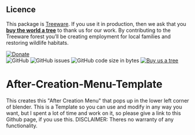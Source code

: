 ## Licence
This package is [Treeware](https://treeware.earth). If you use it in production, then we ask that you [**buy the world a tree**](https://plant.treeware.earth/BlenderDefender/After-Creation-Menu-Template) to thank us for our work. By contributing to the Treeware forest you’ll be creating employment for local families and restoring wildlife habitats.



[![Donate](https://img.shields.io/badge/Funding%20Goal%3A%20%2440%20(2%20Hours%20Developer%20Time)-%240-red?style=for-the-badge&logo=paypal)](https://www.paypal.com/donate?hosted_button_id=TV9HL7YRHZR7U)  
![GitHub](https://img.shields.io/github/license/BlenderDefender/After-Creation-Menu-Template?color=brightgreen&style=for-the-badge)
![GitHub issues](https://img.shields.io/github/issues/BlenderDefender/After-Creation-Menu-Template?style=for-the-badge)
![GitHub code size in bytes](https://img.shields.io/github/languages/code-size/BlenderDefender/After-Creation-Menu-Template?style=for-the-badge)
[![Buy us a tree](https://img.shields.io/badge/Treeware-%F0%9F%8C%B3-lightgreen?style=for-the-badge)](https://plant.treeware.earth/BlenderDefender/After-Creation-Menu-Template)
# After-Creation-Menu-Template
This creates this "After Creation Menu" that pops up in the lower left corner of blender. This is a Template so you can use and modify in any way you want, but I spent a lot of time and work on it, so please give a link to this Github page, if you use this.  DISCLAIMER: Theres no warranty of any functionality.

